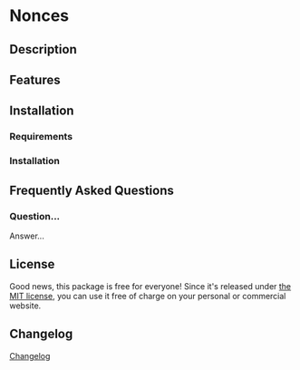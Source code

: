 # Nonces

## Description

## Features

## Installation
### Requirements

### Installation

## Frequently Asked Questions
### Question...
Answer...

## License
Good news, this package is free for everyone! Since it's released under [the MIT license](LICENSE), you can use it free
of charge on your personal or commercial website.

## Changelog
[Changelog](CHANGELOG.md)
